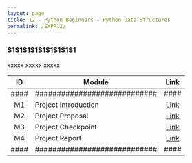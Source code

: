 ```yaml
---
layout: page
title: 12 - Python Beginners - Python Data Structures
permalink: /EXPR12/
---
```


<h3>S1S1S1S1S1S1S1S1S1</h3>

xxxxx xxxxx xxxxx

| ID | Module                     |Link|
|:--:|----------------------------|:--:|
|####|############################|####|
| M1 | Project Introduction       |[Link](/03-MSDS-Courses/MSDS12/M1/)|
| M2 | Project Proposal           |[Link](/03-MSDS-Courses/MSDS12/M2/)|
| M3 |Project Checkpoint          |[Link](/03-MSDS-Courses/MSDS12/M3/)|
| M4 | Project Report             |[Link](/03-MSDS-Courses/MSDS12/M4/)|
|####|############################|####|

